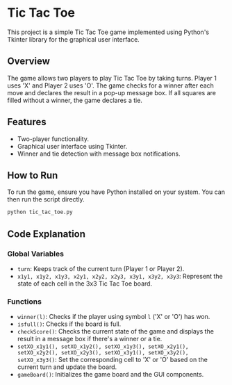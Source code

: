 # Tic Tac Toe

This project is a simple Tic Tac Toe game implemented using Python's Tkinter library for the graphical user interface.

## Overview

The game allows two players to play Tic Tac Toe by taking turns. Player 1 uses 'X' and Player 2 uses 'O'. The game checks for a winner after each move and declares the result in a pop-up message box. If all squares are filled without a winner, the game declares a tie.

## Features

- Two-player functionality.
- Graphical user interface using Tkinter.
- Winner and tie detection with message box notifications.

## How to Run

To run the game, ensure you have Python installed on your system. You can then run the script directly.

```sh
python tic_tac_toe.py
```
## Code Explanation

### Global Variables

- `turn`: Keeps track of the current turn (Player 1 or Player 2).
- `x1y1, x1y2, x1y3, x2y1, x2y2, x2y3, x3y1, x3y2, x3y3`: Represent the state of each cell in the 3x3 Tic Tac Toe board.

### Functions

- `winner(l)`: Checks if the player using symbol `l` ('X' or 'O') has won.
- `isfull()`: Checks if the board is full.
- `checkScore()`: Checks the current state of the game and displays the result in a message box if there's a winner or a tie.
- `setXO_x1y1(), setXO_x1y2(), setXO_x1y3(), setXO_x2y1(), setXO_x2y2(), setXO_x2y3(), setXO_x3y1(), setXO_x3y2(), setXO_x3y3()`: Set the corresponding cell to 'X' or 'O' based on the current turn and update the board.
- `gameBoard()`: Initializes the game board and the GUI components.
